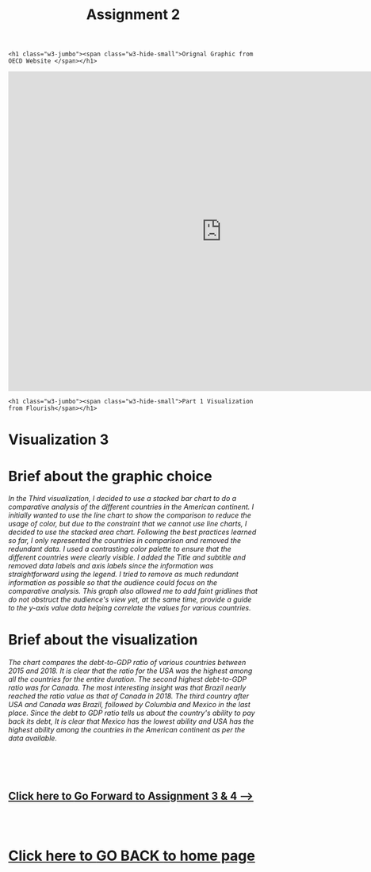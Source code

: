 
<meta charset="UTF-8">
<meta name="viewport" content="width=device-width, initial-scale=1">
<link rel="stylesheet" href="https://www.w3schools.com/w3css/4/w3.css">
<link rel="stylesheet" href="https://fonts.googleapis.com/css?family=Montserrat">
<link rel="stylesheet" href="https://cdnjs.cloudflare.com/ajax/libs/font-awesome/4.7.0/css/font-awesome.min.css">
<body class="w3-black">



<!-- Page Content -->
<div class="w3-padding-large" id="main">
  <!-- Header/Home -->
  <header class="w3-container w3-padding-32 w3-center w3-black" id="home">
    <h1 class="w3-jumbo"><span class="w3-hide-small">Assignment 2</span></h1>
 
  </header>
   
  
    <h1 class="w3-jumbo"><span class="w3-hide-small">Orignal Graphic from OECD Website </span></h1>
<iframe src="https://data.oecd.org/chart/6O8V" width="860" height="645" style="border: 0" mozallowfullscreen="true" webkitallowfullscreen="true" allowfullscreen="true"><a href="https://data.oecd.org/chart/6O8V" target="_blank">OECD Chart: General government debt, Total, % of GDP, Annual, 2021</a></iframe>

  
  
  
  
    <h1 class="w3-jumbo"><span class="w3-hide-small">Part 1 Visualization from Flourish</span></h1>
<div class="flourish-embed flourish-chart" data-src="visualisation/11134258"><script src="https://public.flourish.studio/resources/embed.js"></script></div>
  
  
  <h1 class="w3-jumbo">Visualization 3</h1>
<div class="flourish-embed flourish-chart" data-src="visualisation/11134349"><script src="https://public.flourish.studio/resources/embed.js"></script></div>

  <H1> Brief about the graphic choice </h1>
 <h6> In the Third visualization, I decided to use a stacked bar chart to do a comparative analysis of the different countries in the American continent. I initially wanted to use the line chart to show the comparison to reduce the usage of color, but due to the constraint that we cannot use line charts, I decided to use the stacked area chart. Following the best practices learned so far, I only represented the countries in comparison and removed the redundant data. I used a contrasting color palette to ensure that the different countries were clearly visible. I added the Title and subtitle and removed data labels and axis labels since the information was straightforward using the legend. I tried to remove as much redundant information as possible so that the audience could focus on the comparative analysis. This graph also allowed me to add faint gridlines that do not obstruct the audience's view yet, at the same time, provide a guide to the y-axis value data helping correlate the values for various countries.
 </h6>
  
  
   <H1> Brief about the visualization </h1>
  
 <h6>The chart compares the debt-to-GDP ratio of various countries between 2015 and 2018. It is clear that the ratio for the USA was the highest among all the countries for the entire duration. The second highest debt-to-GDP ratio was for Canada. The most interesting insight was that Brazil nearly reached the ratio value as that of Canada in 2018. The third country after USA and Canada was Brazil, followed by Columbia and Mexico in the last place. Since the debt to GDP ratio tells us about the country's ability to pay back its debt, It is clear that Mexico has the lowest ability and USA has the highest ability among the countries in the American continent as per the data available.</h6>
   
   <br>
   <br>

   <H2>   <a href ="https://sanjaydr.github.io/MyPortfolio/Assignment3&4" >Click here to <b> Go Forward </b> to Assignment 3 & 4 --></a> </H2> 
   <br>
   <br>
 
<H1>   <a href ="https://sanjaydr.github.io/MyPortfolio/" > Click here to <b> GO BACK </b> to home page </a> </H1>
<!-- END PAGE CONTENT -->


  
  
